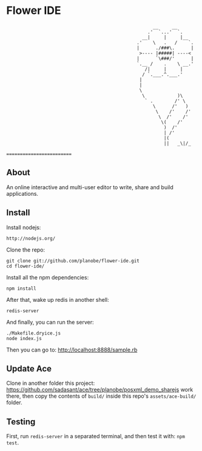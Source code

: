 # Flower IDE

													      __     __
													    .'  `...'  `.
													  __|     |     |__
													.'    \   .   /    `.
													|      ./###\.      |
													 >---- |#####| ----<
													|      `\###/'      |
													`.__ /    .    \ __.'
													   /|     |     |
													  / `.___.^.___.'
													 |
													 |
													 \
													  \            )\
													   ` .        /' \
													      \      /'   )
													       \    /'    /'
													        \  /'    /'
													         \(    /'
													          )  /'
													          | /'
													          |(
													          ||   _\|/_
													========================

## About

An online interactive and multi-user editor to write, share and build applications.

## Install

Install nodejs:

    http://nodejs.org/

Clone the repo:

    git clone git://github.com/planobe/flower-ide.git
    cd flower-ide/

Install all the npm dependencies:

    npm install

After that, wake up redis in another shell:

    redis-server

And finally, you can run the server:

    ./Makefile.dryice.js
	node index.js

Then you can go to: <http://localhost:8888/sample.rb>

## Update Ace

Clone in another folder this project:
<https://github.com/sadasant/ace/tree/planobe/posxml_demo_sharejs>
work there, then copy the contents of `build/` inside this repo's
`assets/ace-build/` folder.

## Testing

First, run `redis-server` in a separated terminal, and then test it
with: `npm test`.
